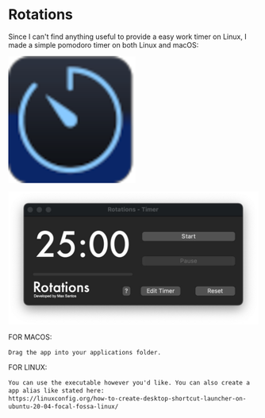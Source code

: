# Rotations
Since I can't find anything useful to provide a easy work timer on Linux, I made a simple pomodoro timer on both Linux and macOS:

![](images/icon_final-256.png)

![](images/RotationsApp.jpeg)


FOR MACOS:

    Drag the app into your applications folder.

FOR LINUX:

    You can use the executable however you'd like. You can also create a app alias like stated here:
    https://linuxconfig.org/how-to-create-desktop-shortcut-launcher-on-ubuntu-20-04-focal-fossa-linux/
